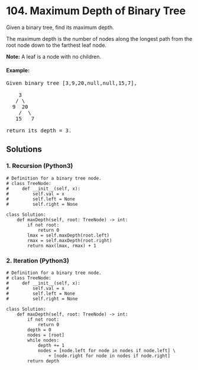 # 104. Maximum Depth of Binary Tree
Given a binary tree, find its maximum depth.

The maximum depth is the number of nodes along the longest path from the root node down to the farthest leaf node.

**Note:** A leaf is a node with no children.

#### Example:
<pre>
Given binary tree [3,9,20,null,null,15,7],

    3
   / \
  9  20
    /  \
   15   7

return its depth = 3.
</pre>

## Solutions

### 1. Recursion (Python3)
```Python3
# Definition for a binary tree node.
# class TreeNode:
#     def __init__(self, x):
#         self.val = x
#         self.left = None
#         self.right = None

class Solution:
    def maxDepth(self, root: TreeNode) -> int:
        if not root:
            return 0
        lmax = self.maxDepth(root.left)
        rmax = self.maxDepth(root.right)
        return max(lmax, rmax) + 1
```

### 2. Iteration (Python3)
```Python3
# Definition for a binary tree node.
# class TreeNode:
#     def __init__(self, x):
#         self.val = x
#         self.left = None
#         self.right = None

class Solution:
    def maxDepth(self, root: TreeNode) -> int:
        if not root:
            return 0
        depth = 0
        nodes = [root]
        while nodes:
            depth += 1
            nodes = [node.left for node in nodes if node.left] \
                + [node.right for node in nodes if node.right]
        return depth
```
